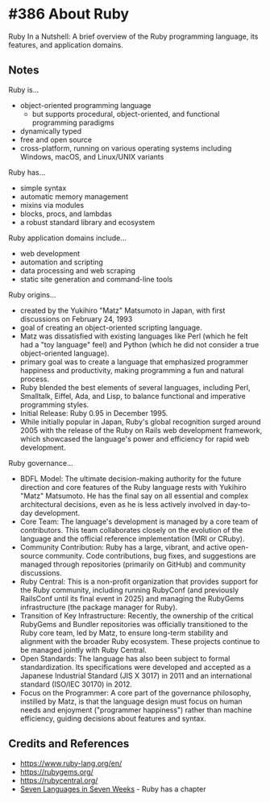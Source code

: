 # #386 About Ruby

Ruby In a Nutshell: A brief overview of the Ruby programming language, its features, and application domains.

## Notes

Ruby is...

* object-oriented programming language
    * but supports procedural, object-oriented, and functional programming paradigms
* dynamically typed
* free and open source
* cross-platform, running on various operating systems including Windows, macOS, and Linux/UNIX variants

Ruby has...

* simple syntax
* automatic memory management
* mixins via modules
* blocks, procs, and lambdas
* a robust standard library and ecosystem

Ruby application domains include...

* web development
* automation and scripting
* data processing and web scraping
* static site generation and command-line tools

Ruby origins...

* created by the Yukihiro "Matz" Matsumoto in Japan, with first discussions on February 24, 1993
* goal of creating an object-oriented scripting language.
* Matz was dissatisfied with existing languages like Perl (which he felt had a "toy language" feel) and Python (which he did not consider a true object-oriented language).
* primary goal was to create a language that emphasized programmer happiness and productivity, making programming a fun and natural process.
* Ruby blended the best elements of several languages, including Perl, Smalltalk, Eiffel, Ada, and Lisp, to balance functional and imperative programming styles.
* Initial Release: Ruby 0.95 in December 1995.
* While initially popular in Japan, Ruby's global recognition surged around 2005 with the release of the Ruby on Rails web development framework, which showcased the language's power and efficiency for rapid web development.

Ruby governance...

* BDFL Model: The ultimate decision-making authority for the future direction and core features of the Ruby language rests with Yukihiro "Matz" Matsumoto. He has the final say on all essential and complex architectural decisions, even as he is less actively involved in day-to-day development.
* Core Team: The language's development is managed by a core team of contributors. This team collaborates closely on the evolution of the language and the official reference implementation (MRI or CRuby).
* Community Contribution: Ruby has a large, vibrant, and active open-source community. Code contributions, bug fixes, and suggestions are managed through repositories (primarily on GitHub) and community discussions.
* Ruby Central: This is a non-profit organization that provides support for the Ruby community, including running RubyConf (and previously RailsConf until its final event in 2025) and managing the RubyGems infrastructure (the package manager for Ruby).
* Transition of Key Infrastructure: Recently, the ownership of the critical RubyGems and Bundler repositories was officially transitioned to the Ruby core team, led by Matz, to ensure long-term stability and alignment with the broader Ruby ecosystem. These projects continue to be managed jointly with Ruby Central.
* Open Standards: The language has also been subject to formal standardization. Its specifications were developed and accepted as a Japanese Industrial Standard (JIS X 3017) in 2011 and an international standard (ISO/IEC 30170) in 2012.
* Focus on the Programmer: A core part of the governance philosophy, instilled by Matz, is that the language design must focus on human needs and enjoyment ("programmer happiness") rather than machine efficiency, guiding decisions about features and syntax.

## Credits and References

* <https://www.ruby-lang.org/en/>
* <https://rubygems.org/>
* <https://rubycentral.org/>
* [Seven Languages in Seven Weeks](../../books/seven-languages-in-seven-weeks/) - Ruby has a chapter
